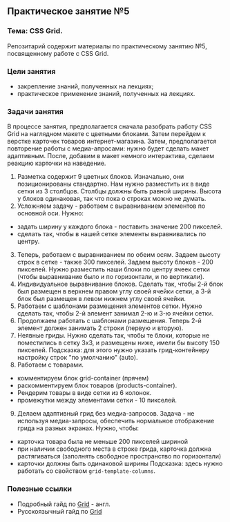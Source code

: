 ## Практическое занятие №5

### Тема: CSS Grid.

Репозитарий содержит материалы по практическому занятию №5, посвященному работе с CSS Grid.

### Цели занятия
- закрепление знаний, полученных на лекциях;
- практическое применение знаний, полученных на лекциях.

### Задачи занятия
В процессе занятия, предполагается сначала разобрать работу CSS Grid на наглядном макете с цветными блоками. Затем перейдем  к верстке карточек товаров интернет-магазина. Затем, предполагается повторение работы с медиа-апросами: нужно будет сделать макет адаптивным. После, добавим в макет немного интерактива, сделаем реакцию карточки на наведение.

1. Разметка содержит 9 цветных блоков. Изначально, они позиционированы стандартно. Нам нужно разместить их в виде сетки из 3 столбцов. Столбцы должны быть равной ширины. Высота у блоков одинаковая, так что пока о строках можно не думать.
2. Усложняем задачу - работаем с выравниванием элементов по основной оси. Нужно:
 - задать ширину у каждого блока - поставить значение 200 пикселей.
 - сделать так, чтобы в нашей сетке элементы выравнивались по центру.
3. Теперь, работаем с выравниванием по обеим осям. Задаем высоту строк в сетке - также 300 пикселей. Задаем высоту блоков - 200 пикселей. Нужно разместить наши блоки по центру ячеек сетки (чтобы выравнивание было и по горизонтали, и по вертикали).
4. Индивидуальное выравнивание блоков. Сделать так, чтобы 2-й блок был размещен в верхнем правом углу своей ячейки сетки, а 3-й блок был размещен в левом нижнем углу своей ячейки.
5. Работаем с шаблонами размещения элементов сетки. Нужно сделать так, чтобы 2-й элемент занимал 2-ю и 3-ю ячейки сетки.
6. Продолжаем работать с шаблонами размещения. Теперь 2-й элемент должен занимать 2 строки (первую и вторую).
7. Неявные гриды. Нужно сделать так, чтобы те блоки, которые не поместились в сетку 3х3, и размещены ниже, имели бы высоту 150 пикселей. Подсказка: для этого нужно указать грид-контейнеру настройку строк "по умолчанию" (auto).
8. Работаем с товарами.
 - комментируем блок grid-container (прячем)
 - раскомментируем блок товаров (products-container).
 - Рендерим товары в виде сетки из 6 колонок.
 - промежутки между элементами сетки - 10 пикселей.
9. Делаем адаптивный грид без медиа-запросов. Задача - не используя медиа-запросы, обеспечить нормальное отображение грида на разных экранах. Нужно, чтобы:
 - карточка товара была не меньше 200 пикселей шириной
 - при наличии свободного места в строке грида, карточка должна растягиваться (заполнять свободное пространство по горизонтали)
 - карточки должны быть одинаковой ширины
Подсказка: здесь нужно работать со свойством `grid-template-columns`.

### Полезные ссылки
 - Подробный гайд по [Grid](https://css-tricks.com/snippets/css/complete-guide-grid/) - англ.
 - Русскоязычный гайд по [Grid](https://medium.com/@stasonmars/%D0%B2%D0%B5%CC%88%D1%80%D1%81%D1%82%D0%BA%D0%B0-%D0%BD%D0%B0-grid-%D0%B2-css-%D0%BF%D0%BE%D0%BB%D0%BD%D0%BE%D0%B5-%D1%80%D1%83%D0%BA%D0%BE%D0%B2%D0%BE%D0%B4%D1%81%D1%82%D0%B2%D0%BE-%D0%B8-%D1%81%D0%BF%D1%80%D0%B0%D0%B2%D0%BE%D1%87%D0%BD%D0%B8%D0%BA-220508316f8b)
